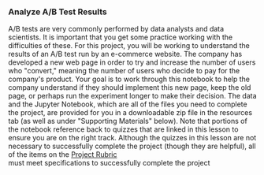 ### Analyze A/B Test Results

A/B tests are very commonly performed by data analysts and data scientists.
It is important that you get some practice working with the difficulties of these.
For this project, you will be working to understand the results of an A/B test run by an e-commerce website.
The company has developed a new web page in order to try and increase the number of users who 
"convert," meaning the number of users who decide to pay for the company's product.
Your goal is to work through this notebook to help the company understand if they should implement this new page,
keep the old page, or perhaps run the experiment longer to make their decision.
The data and the Jupyter Notebook, which are all of the files you need to complete the project, 
are provided for you in a downloadable zip file in the resources tab (as well as under "Supporting Materials" below). 
Note that portions of the notebook reference back to quizzes that are linked in this lesson to ensure you are on the right track.
Although the quizzes in this lesson are not necessary to successfully complete the project (though they are helpful),
all of the items on the  [Project Rubric](https://review.udacity.com/#!/projects/37e27304-ad47-4eb0-a1ab-8c12f60e43d0/rubric)  
must meet specifications to successfully complete the project


